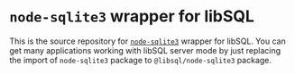 # `node-sqlite3` wrapper for libSQL

This is the source repository for [`node-sqlite3`](https://www.npmjs.com/package/sqlite3) wrapper for libSQL.
You can get many applications working with libSQL server mode by just replacing the import of `node-sqlite3` package to `@libsql/node-sqlite3` package.
